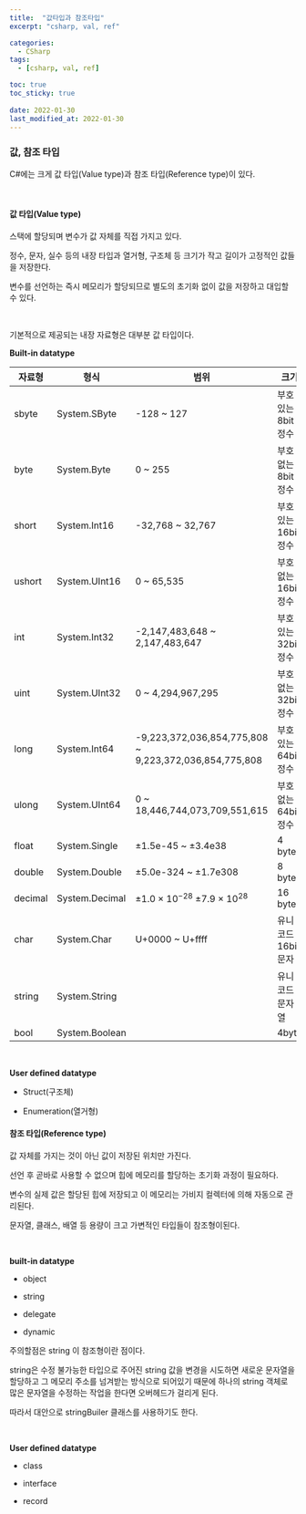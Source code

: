 ```yaml
---
title:  "값타입과 참조타입"
excerpt: "csharp, val, ref"

categories:
  - CSharp
tags:
  - [csharp, val, ref]

toc: true
toc_sticky: true
 
date: 2022-01-30 
last_modified_at: 2022-01-30
---
```



### 값, 참조 타입

C#에는 크게 값 타입(Value type)과 참조 타입(Reference type)이 있다. 

<br>

#### 값 타입(Value type) 

스택에 할당되며 변수가 값 자체를 직접 가지고 있다.  

정수, 문자, 실수 등의 내장 타입과 열거형, 구조체 등 크기가 작고 길이가 고정적인 값들을 저장한다.  

변수를 선언하는 즉시 메모리가 할당되므로 별도의 초기화 없이 값을 저장하고 대입할 수 있다.

<br>

기본적으로 제공되는 내장 자료형은 대부분 값 타입이다. 

**Built-in datatype**  

|자료형|형식|범위|크기|
|------|----|----|----|
|sbyte|System.SByte|-128 ~ 127|부호 있는 8bit 정수|
|byte|System.Byte|0 ~ 255|부호 없는 8bit 정수|
|short|System.Int16|-32,768 ~ 32,767|부호 있는 16bit 정수|
|ushort|System.UInt16|0 ~ 65,535|부호 없는 16bit 정수|
|int|System.Int32|-2,147,483,648 ~ 2,147,483,647|부호 있는 32bit 정수|
|uint|System.UInt32|0 ~ 4,294,967,295|부호 없는 32bit 정수|
|long|System.Int64|-9,223,372,036,854,775,808 ~ 9,223,372,036,854,775,808|부호 있는 64bit 정수|
|ulong|System.UInt64|0 ~ 18,446,744,073,709,551,615|부호 없는 64bit 정수|
|float|System.Single|±1.5e-45 ~ ±3.4e38|4 byte|
|double|System.Double|±5.0e-324 ~ ±1.7e308|8 byte|
|decimal|System.Decimal|±1.0 × 10<sup>−28</sup>  ±7.9 × 10<sup>28</sup>|16 byte|
|char|System.Char|U+0000 ~ U+ffff|유니코드 16bit 문자|
|string|System.String||유니코드 문자열|
|bool|System.Boolean||4byte|

<br>

**User defined datatype** 

* Struct(구조체)

* Enumeration(열거형)

#### 참조 타입(Reference type)

값 자체를 가지는 것이 아닌 값이 저장된 위치만 가진다.  

선언 후 곧바로 사용할 수 없으며 힙에 메모리를 할당하는 초기화 과정이 필요하다.  

변수의 실제 값은 할당된 힙에 저장되고 이 메모리는 가비지 컬렉터에 의해 자동으로 관리된다.  

문자열, 클래스, 배열 등 용량이 크고 가변적인 타입들이 참조형이된다.  

<br>

**built-in datatype**

* object

* string

* delegate

* dynamic

주의할점은 string 이 참조형이란 점이다. 

string은 수정 불가능한 타입으로 주어진 string 값을 변경을 시도하면 새로운 문자열을 할당하고 그 메모리 주소를 넘겨받는 방식으로 되어있기 때문에 하나의 string 객체로 많은 문자열을 수정하는 작업을 한다면 오버헤드가 걸리게 된다.  

따라서 대안으로 stringBuiler 클래스를 사용하기도 한다.

<br>

**User defined datatype**  

* class

* interface

* record